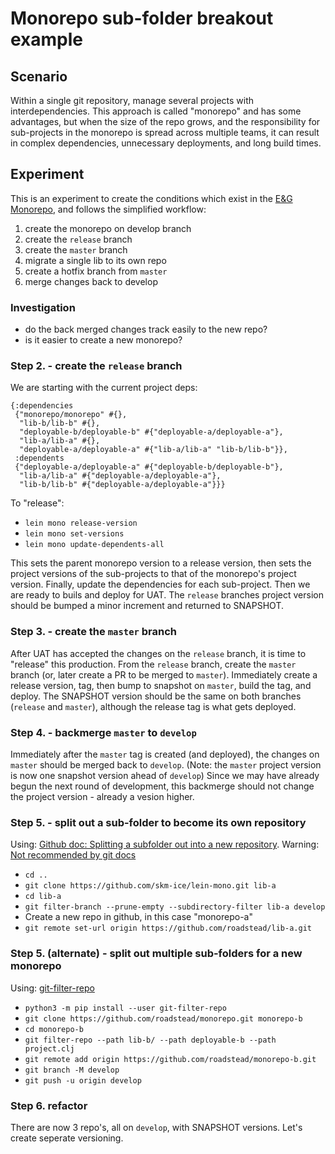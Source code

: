 # Monorepo sub-folder breakout example
## Scenario
Within a single git repository, manage several projects with
interdependencies. This approach is called "monorepo" and has some
advantages, but when the size of the repo grows, and the
responsibility for sub-projects in the monorepo is spread across
multiple teams, it can result in complex dependencies, unnecessary
deployments, and long build times.
## Experiment
This is an experiment to create the conditions which exist in the [E&G
Monorepo](https://github.com/skm-ice/ejendomme-og-grunde.git), and
follows the simplified workflow:
1. create the monorepo on develop branch
2. create the `release` branch
3. create the `master` branch 
4. migrate a single lib to its own repo
4. create a hotfix branch from `master`
5. merge changes back to develop
### Investigation
- do the back merged changes track easily to the new repo?
- is it easier to create a new monorepo?

### Step 2. - create the `release` branch
We are starting with the current project deps:
```
{:dependencies
 {"monorepo/monorepo" #{},
  "lib-b/lib-b" #{},
  "deployable-b/deployable-b" #{"deployable-a/deployable-a"},
  "lib-a/lib-a" #{},
  "deployable-a/deployable-a" #{"lib-a/lib-a" "lib-b/lib-b"}},
 :dependents
 {"deployable-a/deployable-a" #{"deployable-b/deployable-b"},
  "lib-a/lib-a" #{"deployable-a/deployable-a"},
  "lib-b/lib-b" #{"deployable-a/deployable-a"}}}
```

To "release": 
- `lein mono release-version`
- `lein mono set-versions`
- `lein mono update-dependents-all` 

This sets the parent monorepo version to a release version, then sets
the project versions of the sub-projects to that of the monorepo's
project version. Finally, update the dependencies for each
sub-project. Then we are ready to buils and deploy for UAT. The
`release` branches project version should be bumped a minor increment
and returned to SNAPSHOT.

### Step 3. - create the `master` branch
After UAT has accepted the changes on the `release` branch, it is time
to "release" this production. From the `release` branch, create the
`master` branch (or, later create a PR to be merged to
`master`). Immediately create a release version, tag, then bump to
snapshot on `master`, build the tag, and deploy. The SNAPSHOT version
should be the same on both branches (`release` and `master`), although
the release tag is what gets deployed.

### Step 4. - backmerge `master` to `develop`
Immediately after the `master` tag is created (and deployed), the
changes on `master` should be merged back to `develop`. (Note: the
`master` project version is now one snapshot version ahead of
`develop`) Since we may have already begun the next round of
development, this backmerge should not change the project version -
already a vesion higher.

### Step 5. - split out a sub-folder to become its own repository
Using: [Github doc: Splitting a subfolder out into a new repository](https://docs.github.com/en/github/getting-started-with-github/using-git/splitting-a-subfolder-out-into-a-new-repository).
Warning: [Not recommended by git docs](https://git-scm.com/docs/git-filter-branch#_warning)
- `cd ..`
- `git clone https://github.com/skm-ice/lein-mono.git lib-a`
- `cd lib-a`
- `git filter-branch --prune-empty --subdirectory-filter lib-a develop`
- Create a new repo in github, in this case "monorepo-a"
- `git remote set-url origin https://github.com/roadstead/lib-a.git`
### Step 5. (alternate) - split out multiple sub-folders for a new monorepo
Using: [git-filter-repo](https://github.com/newren/git-filter-repo/)
- `python3 -m pip install --user git-filter-repo`
- `git clone https://github.com/roadstead/monorepo.git monorepo-b`
- `cd monorepo-b`
- `git filter-repo --path lib-b/ --path deployable-b --path project.clj`
- `git remote add origin https://github.com/roadstead/monorepo-b.git`
- `git branch -M develop`
- `git push -u origin develop`

### Step 6. refactor
There are now 3 repo's, all on `develop`, with SNAPSHOT versions. Let's create seperate versioning.
